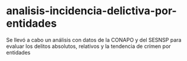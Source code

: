 # analisis-incidencia-delictiva-por-entidades
Se llevó a cabo un análisis con datos de la CONAPO y del SESNSP para evaluar los delitos absolutos, relativos y la tendencia de crímen por entidades
